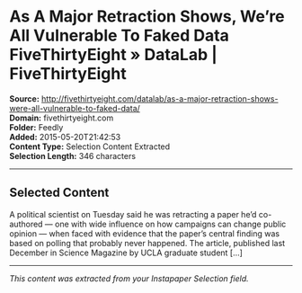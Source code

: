 # As A Major Retraction Shows, We’re All Vulnerable To Faked Data FiveThirtyEight » DataLab | FiveThirtyEight

**Source:** http://fivethirtyeight.com/datalab/as-a-major-retraction-shows-were-all-vulnerable-to-faked-data/  
**Domain:** fivethirtyeight.com  
**Folder:** Feedly  
**Added:** 2015-05-20T21:42:53  
**Content Type:** Selection Content Extracted  
**Selection Length:** 346 characters  


---

## Selected Content

A political scientist on Tuesday said he was retracting a paper he’d co-authored — one with wide influence on how campaigns can change public opinion — when faced with evidence that the paper’s central finding was based on polling that probably never happened. The article, published last December in Science Magazine by UCLA graduate student […]

---

*This content was extracted from your Instapaper Selection field.*